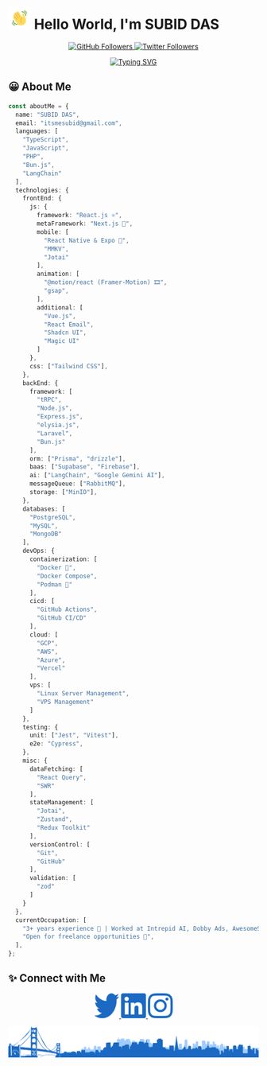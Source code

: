 # <img src="images/wave.gif" alt="Hi" height="45" width="45"/> Hello World, I'm **SUBID DAS**

<p align="center">
  <a href="https://github.com/devsubid">
    <img src="https://img.shields.io/github/followers/devsubid?logo=github&style=for-the-badge&color=3382ed&labelColor=0f172a" alt="GitHub Followers"/>
  </a>
  <a href="https://twitter.com/devsubid">
    <img src="https://img.shields.io/twitter/follow/devsubid?logo=twitter&style=for-the-badge&color=3382ed&labelColor=0f172a" alt="Twitter Followers"/>
  </a>
</p>

<p align="center">
  <a href="https://github.com/itsme-subid">
    <img src="https://readme-typing-svg.herokuapp.com/?lines=Full-Stack%20Developer;Experienced%20Software%20Developer;3%2B%20Years%20of%20Coding%20Experience;Always%20Learning;Passionate%20%26%20Innovative;AI%20and%20Automation%20Enthusiast;Linux%20%26%20VPS%20Ops;Multi-Stack%20Polyglot&font=Poppins&center=true&width=550&height=45&color=3382ed&size=22&pause=1000" alt="Typing SVG"/>
  </a>
</p>

## 😀 About Me

```typescript
const aboutMe = {
  name: "SUBID DAS",
  email: "itsmesubid@gmail.com",
  languages: [
    "TypeScript", 
    "JavaScript", 
    "PHP", 
    "Bun.js", 
    "LangChain"
  ],
  technologies: {
    frontEnd: {
      js: {
        framework: "React.js ⚛️",
        metaFramework: "Next.js 🚀",
        mobile: [
          "React Native & Expo 📱",
          "MMKV",
          "Jotai"
        ],
        animation: [
          "@motion/react (Framer-Motion) 🎞️", 
          "gsap", 
        ],
        additional: [
          "Vue.js",
          "React Email",
          "Shadcn UI",
          "Magic UI"
        ]
      },
      css: ["Tailwind CSS"],
    },
    backEnd: {
      framework: [
        "tRPC", 
        "Node.js", 
        "Express.js", 
        "elysia.js", 
        "Laravel", 
        "Bun.js"
      ],
      orm: ["Prisma", "drizzle"],
      baas: ["Supabase", "Firebase"],
      ai: ["LangChain", "Google Gemini AI"],
      messageQueue: ["RabbitMQ"],
      storage: ["MinIO"],
    },
    databases: [
      "PostgreSQL", 
      "MySQL", 
      "MongoDB"
    ],
    devOps: {
      containerization: [
        "Docker 🐳", 
        "Docker Compose", 
        "Podman 🦭"
      ],
      cicd: [
        "GitHub Actions",
        "GitHub CI/CD"
      ],
      cloud: [
        "GCP",
        "AWS", 
        "Azure", 
        "Vercel"
      ],
      vps: [
        "Linux Server Management", 
        "VPS Management"
      ]
    },
    testing: {
      unit: ["Jest", "Vitest"],
      e2e: "Cypress",
    },
    misc: {
      dataFetching: [
        "React Query", 
        "SWR"
      ],
      stateManagement: [
        "Jotai",
        "Zustand",
        "Redux Toolkit"
      ],
      versionControl: [
        "Git", 
        "GitHub"
      ],
      validation: [
        "zod"
      ]
    }
  },
  currentOccupation: [
    "3+ years experience 💼 | Worked at Intrepid AI, Dobby Ads, AwesomeSuite",
    "Open for freelance opportunities 🚀",
  ],
};
```

## ✨ Connect with Me

<p align="center">
  <a href="https://twitter.com/devsubid" target="_blank">
    <img src="./images/twitter.svg" alt="Twitter" width="50" height="50"/>
  </a>
  <a href="https://www.linkedin.com/in/devsubid/" target="_blank">
    <img src="./images/linkedin.svg" alt="LinkedIn" width="50" height="50"/>
  </a>
  <a href="https://www.instagram.com/devsubid/" target="_blank">
    <img src="./images/instagram.svg" alt="Instagram" width="50" height="50"/>
  </a>
</p>

<p align="center">
  <a href="https://github.com/devsubid">
    <img src="./images/footer.png" alt="Footer"/>
  </a>
</p>
